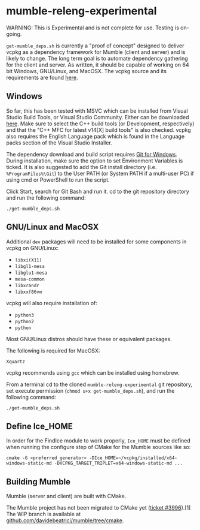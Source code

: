 ﻿# mumble-releng-experimental

WARNING: This is Experimental and is not complete for use. Testing is on-going.

`get-mumble_deps.sh` is currently a "proof of concept" designed to deliver vcpkg as a dependency framework for Mumble (client and server) and is likely to change. The long term goal is to automate dependency gathering for the client and server. As written, it should be capable of working on 64 bit Windows, GNU/Linux, and MacOSX. The vcpkg source and its requirements are found [here](https://github.com/Microsoft/vcpkg).

## Windows

So far, this has been tested with MSVC which can be installed from Visual Studio Build Tools, or Visual Studio Community. Either can be downloaded [here](https://visualstudio.microsoft.com/downloads). Make sure to select the C++ build tools (or Development, respectively) and that the "C++ MFC for latest v14[X] build tools" is also checked. vcpkg also requires the English Language pack which is found in the Language packs section of the Visual Studio Installer.

The dependency download and build script requires [Git for Windows](https://git-scm.com/download/win). During installation, make sure the option to set Environment Variables is ticked. It is also suggested to add the Git install directory (i.e. `%ProgramFiles%\Git`) to the User PATH (or System PATH if a multi-user PC) if using cmd or PowerShell to run the script.

Click Start, search for Git Bash and run it. cd to the git repository directory and run the following command:

`./get-mumble_deps.sh`

## GNU/Linux and MacOSX

Additional `dev` packages will need to be installed for some components in vcpkg on GNU/Linux:

* `libxi(X11)`
* `libgl1-mesa`
* `libglu1-mesa`
* `mesa-common`
* `libxrandr`
* `libxxf86vm`

vcpkg will also require installation of:

* `python3`
* `python2`
* `python`

Most GNU/Linux distros should have these or equivalent packages.

The following is required for MacOSX:

`Xquartz`

vcpkg recommends using `gcc` which can be installed using homebrew.

From a terminal cd to the cloned `mumble-releng-experimental` git repository, set execute permission (`chmod u+x get-mumble_deps.sh`), and run the following command:

`./get-mumble_deps.sh`

## Define Ice_HOME

In order for the FindIce module to work properly, `Ice_HOME` must be defined when running the configure step of CMake for the Mumble sources like so:

`cmake -G <preferred_generator> -DIce_HOME=~/vcpkg/installed/x64-windows-static-md -DVCPKG_TARGET_TRIPLET=x64-windows-static-md ...`

## Building Mumble

Mumble (server and client) are built with CMake.

The Mumble project has not been migrated to CMake yet ([ticket #3996](https://github.com/mumble-voip/mumble/issues/3996)).[1] The WIP branch is available at [github.com/davidebeatrici/mumble/tree/cmake](https://github.com/davidebeatrici/mumble/tree/cmake).
